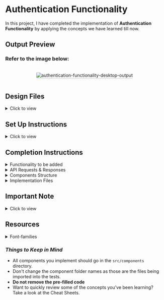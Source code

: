 # Authentication Functionality

In this project, I have completed the implementation of **Authentication Functionality** by applying the concepts we have learned till now.

## Output Preview

### Refer to the image below: 

<br/>
<div style="text-align: center;">
    <img src="https://assets.ccbp.in/frontend/content/react-js/authentication-functionality-output-v2.gif" alt="authentication-functionality-desktop-output" style="max-width:90%;box-shadow:0 2.8px 2.2px rgba(0, 0, 0, 0.12)">
</div>
<br/>

## Design Files

<details>
<summary>Click to view</summary>

- [Login Route](https://assets.ccbp.in/frontend/content/react-js/authentication-functionality-lg-login-output.png)
- [Home Route](https://assets.ccbp.in/frontend/content/react-js/authentication-functionality-lg-home-output-v2.png)
- [About Route](https://assets.ccbp.in/frontend/content/react-js/authentication-functionality-lg-about-output-v2.png)
- [Not Found Route](https://assets.ccbp.in/frontend/content/react-js/authentication-functionality-lg-not-found-output.png)

</details>

## Set Up Instructions

<details>
<summary>Click to view</summary>

- Download dependencies by running `npm install`
- Start up the app using `npm start`

</details>

## Completion Instructions

<details>
<summary>Functionality to be added</summary>
<br/>

The app has the following functionalities:

- When an unauthenticated user tries to access the Home Route or About Route, then the page navigates to the Login Route.
- When an authenticated user tries to access the Home Route or About Route, then the page navigates to the respective route.
- When an authenticated user tries to access the Login Route, then the page redirects to the Home Route.
- When the **Logout** button is clicked, the page navigates to the Login Route.
- When a random path is provided in the URL, the page navigates to the Not Found Route.

</details>

<details>

<summary>API Requests & Responses</summary>
<br/>

**loginApiUrl**

#### API: `https://apis.ccbp.in/login`

#### Method: `POST`

#### Description:

Returns a response based on the credentials provided.

#### Sample Success Response

```json
{
  "jwt_token": "eyJhbGciOiJIUzI1NiIsInR5cCI6IkpXVCJ9.eyJ1c2VybmFtZSI6InJhaHVsIiwicm9sZSI6IlBSSU1FX1VTRVIiLCJpYXQiOjE2MTk2Mjg2MTN9.nZDlFsnSWArLKKeF0QbmdVfLgzUbx1BGJsqa2kc_21Y"
}
```

</details>

<details>
<summary>Components Structure</summary>

<br/>
<div style="text-align: center;">
    <img src="https://assets.ccbp.in/frontend/content/react-js/authentication-functionality-login-home-component-structure.png" alt="authentication functionality login and home components structure" style="max-width:100%;box-shadow:0 2.8px 2.2px rgba(0, 0, 0, 0.12)">
</div>
<br/>
<div style="text-align: center;">
    <img src="https://assets.ccbp.in/frontend/content/react-js/authentication-functionality-about-not-found-component-structure.png" alt="authentication functionality about and not found components structure" style="max-width:100%;box-shadow:0 2.8px 2.2px rgba(0, 0, 0, 0.12)">
</div>
<br/>
</details>

<details>
<summary>Implementation Files</summary>
<br/>

Used these files to complete the implementation:

- `src/App.js`
- `src/components/Login/index.js`
- `src/components/Login/index.css`
- `src/components/Header/index.js`
- `src/components/Header/index.css`
- `src/components/Home/index.js`
- `src/components/Home/index.css`
- `src/components/About/index.js`
- `src/components/About/index.css`
- `src/components/LogoutButton/index.js`
- `src/components/LogoutButton/index.css`
- `src/components/NotFound/index.js`
- `src/components/NotFound/index.css`
- `src/components/ProtectedRoute/index.js`

</details>

## Important Note

<details>
<summary>Click to view</summary>

<br/>

**The following instructions are required for the tests to pass**

- `Home` route should consist of `/` in the URL path.
- `Login` route should consist of `/login` in the URL path.
- `About` route should consist of `/about` in the URL path.
- No need to use the `BrowserRouter` in `App.js` as we have already included it in `index.js`.
- As this project is mainly designed for Authentication Functionality and does not contain any input fields, use the below sample user credentials to login:

  - User credentials

    ```text
    username: rahul
    password: rahul@2021
    ```

</details>

## Resources

<details>
<summary>Font-families</summary>

- Roboto

</details>

### _Things to Keep in Mind_

- All components you implement should go in the `src/components` directory.
- Don't change the component folder names as those are the files being imported into the tests.
- **Do not remove the pre-filled code**
- Want to quickly review some of the concepts you’ve been learning? Take a look at the Cheat Sheets.
